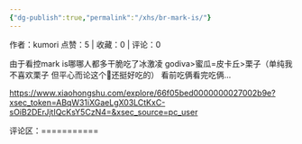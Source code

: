 ```yaml
---
{"dg-publish":true,"permalink":"/xhs/br-mark-is/"}
---
```


作者：kumori
点赞：5   |   收藏：0   |   评论：0

由于看控mark is哪哪人都多干脆吃了冰激凌
godiva>蜜瓜=皮卡丘>栗子（单纯我不喜欢栗子 但平心而论这个🌰还挺好吃的）
看前吃俩看完吃俩…

https://www.xiaohongshu.com/explore/66f05bed0000000027002b9e?xsec_token=ABqW31iXGaeLgX03LCtKxC-sOiB2DErJjtIQcKsY5CzN4=&xsec_source=pc_user

评论区：===========

